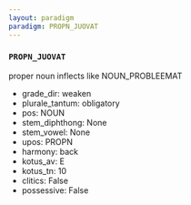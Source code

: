 ```yaml
---
layout: paradigm
paradigm: PROPN_JUOVAT
---
```

### ` PROPN_JUOVAT `

proper noun inflects like NOUN_PROBLEEMAT
* grade_dir: weaken
* plurale_tantum: obligatory
* pos: NOUN
* stem_diphthong: None
* stem_vowel: None
* upos: PROPN
* harmony: back
* kotus_av: E
* kotus_tn: 10
* clitics: False
* possessive: False
